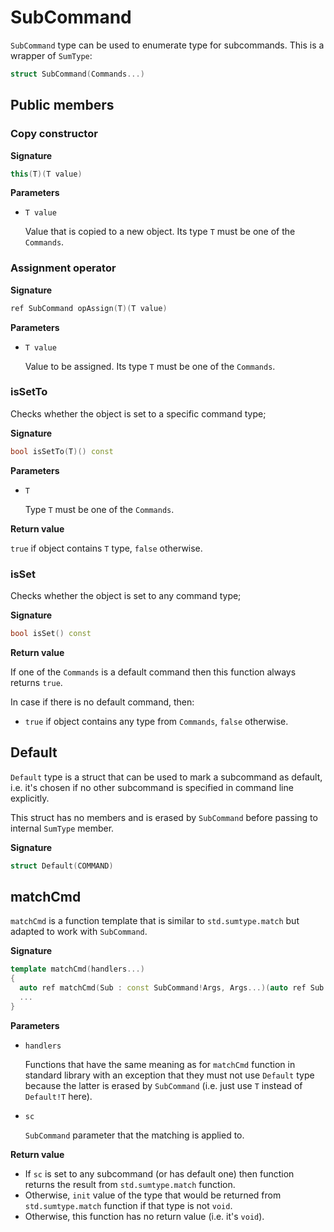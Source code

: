 # SubCommand

`SubCommand` type can be used to enumerate type for subcommands. This is a wrapper of `SumType`:

```c++
struct SubCommand(Commands...)
```

## Public members

### Copy constructor

**Signature**

```c++
this(T)(T value)
```

**Parameters**

- `T value`

  Value that is copied to a new object. Its type `T` must be one of the `Commands`.

### Assignment operator

**Signature**

```c++
ref SubCommand opAssign(T)(T value)
```

**Parameters**

- `T value`

  Value to be assigned. Its type `T` must be one of the `Commands`.

### isSetTo

Checks whether the object is set to a specific command type;

**Signature**

```c++
bool isSetTo(T)() const
```

**Parameters**

- `T`

  Type `T` must be one of the `Commands`.

**Return value**

`true` if object contains `T` type, `false` otherwise.

### isSet

Checks whether the object is set to any command type;

**Signature**

```c++
bool isSet() const
```

**Return value**

If one of the `Commands` is a default command then this function always returns `true`.

In case if there is no default command, then:
- `true` if object contains any type from `Commands`, `false` otherwise.

## Default

`Default` type is a struct that can be used to mark a subcommand as default, i.e. it's chosen if no other subcommand is specified
in command line explicitly.

This struct has no members and is erased by `SubCommand` before passing to internal `SumType` member.

**Signature**

```c++
struct Default(COMMAND)
```

## matchCmd

`matchCmd` is a function template that is similar to `std.sumtype.match` but adapted to work with `SubCommand`.

**Signature**

```c++
template matchCmd(handlers...)
{
  auto ref matchCmd(Sub : const SubCommand!Args, Args...)(auto ref Sub sc)
  ...
}
```

**Parameters**

- `handlers`

  Functions that have the same meaning as for `matchCmd` function in standard library with an exception that they must not use `Default`
  type because the latter is erased by `SubCommand` (i.e. just use `T` instead of `Default!T` here).

- `sc`

  `SubCommand` parameter that the matching is applied to.

**Return value**

- If `sc` is set to any subcommand (or has default one) then function returns the result from `std.sumtype.match` function.
- Otherwise, `init` value of the type that would be returned from `std.sumtype.match` function if that type is not `void`.
- Otherwise, this function has no return value (i.e. it's `void`).
